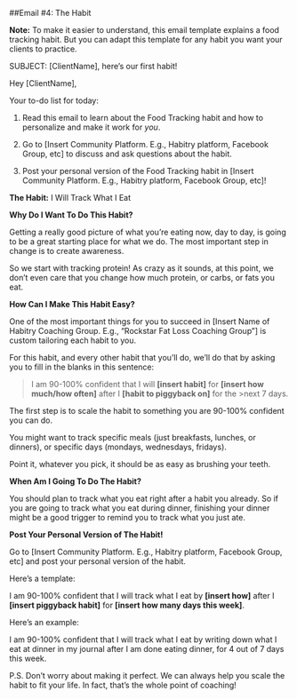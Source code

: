 ##Email #4: The Habit

**Note:** To make it easier to understand, this email template explains a food tracking habit. But you can adapt this template for any habit you want your clients to practice.

SUBJECT: [ClientName], here’s our first habit!

Hey [ClientName],

Your to-do list for today:

1. Read this email to learn about the Food Tracking habit and how to personalize and make it work for *you*.

2. Go to [Insert Community Platform. E.g., Habitry platform, Facebook Group, etc] to discuss and ask questions about the habit.

3. Post your personal version of the Food Tracking habit in [Insert Community Platform. E.g., Habitry platform, Facebook Group, etc]!

**The Habit:** I Will Track What I Eat

**Why Do I Want To Do This Habit?**

Getting a really good picture of what you’re eating now, day to day, is going to be a great starting place for what we do. The most important step in change is to create awareness. 

So we start with tracking protein! As crazy as it sounds, at this point, we don’t even care that you change how much protein, or carbs, or fats you eat. 

**How Can I Make This Habit Easy?**

One of the most important things for you to succeed in [Insert Name of Habitry Coaching Group. E.g., “Rockstar Fat Loss Coaching Group”] is custom tailoring each habit to you.

For this habit, and every other habit that you’ll do, we’ll do that by asking you to fill in the blanks in this sentence:

>I am 90-100% confident that I will **[insert habit]** for **[insert how much/how often]** after I **[habit to piggyback on]** for the >next 7 days.

The first step is to scale the habit to something you are 90-100% confident you can do. 

You might want to track specific meals (just breakfasts, lunches, or dinners), or specific days (mondays, wednesdays, fridays). 

Point it, whatever you pick, it should be as easy as brushing your teeth. 

**When Am I Going To Do The Habit?**

You should plan to track what you eat right after a habit you already. So if you are going to track what you eat during dinner, finishing your dinner might be a good trigger to remind you to track what you just ate. 

**Post Your Personal Version of The Habit!**

Go to [Insert Community Platform. E.g., Habitry platform, Facebook Group, etc] and post your personal version of the habit. 

Here’s a template:

I am 90-100% confident that I will track what I eat by **[insert how]** after I **[insert piggyback habit]** for **[insert how many days this week]**.

Here’s an example:

I am 90-100% confident that I will track what I eat by writing down what I eat at dinner in my journal after I am done eating dinner, for 4 out of 7 days this week.

P.S. Don’t worry about making it perfect. We can always help you scale the habit to fit your life. In fact, that’s the whole point of coaching!
